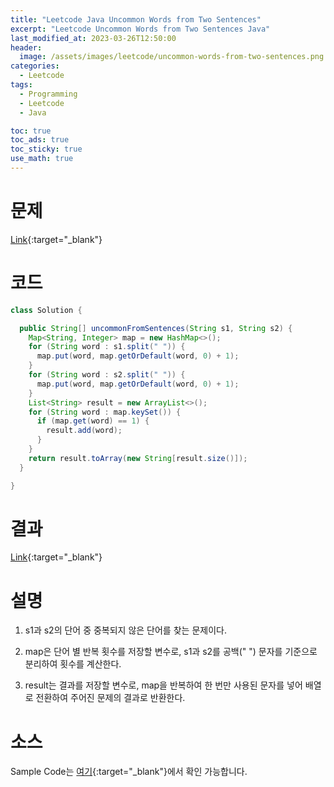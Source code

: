 ```yaml
---
title: "Leetcode Java Uncommon Words from Two Sentences"
excerpt: "Leetcode Uncommon Words from Two Sentences Java"
last_modified_at: 2023-03-26T12:50:00
header:
  image: /assets/images/leetcode/uncommon-words-from-two-sentences.png
categories:
  - Leetcode
tags:
  - Programming
  - Leetcode
  - Java

toc: true
toc_ads: true
toc_sticky: true
use_math: true
---
```

# 문제
[Link](https://leetcode.com/problems/uncommon-words-from-two-sentences){:target="_blank"}

# 코드
```java
class Solution {

  public String[] uncommonFromSentences(String s1, String s2) {
    Map<String, Integer> map = new HashMap<>();
    for (String word : s1.split(" ")) {
      map.put(word, map.getOrDefault(word, 0) + 1);
    }
    for (String word : s2.split(" ")) {
      map.put(word, map.getOrDefault(word, 0) + 1);
    }
    List<String> result = new ArrayList<>();
    for (String word : map.keySet()) {
      if (map.get(word) == 1) {
        result.add(word);
      }
    }
    return result.toArray(new String[result.size()]);
  }

}
```

# 결과
[Link](https://leetcode.com/problems/uncommon-words-from-two-sentences/submissions/922166294/){:target="_blank"}

# 설명
1. s1과 s2의 단어 중 중복되지 않은 단어를 찾는 문제이다.

2. map은 단어 별 반복 횟수를 저장할 변수로, s1과 s2를 공백(" ") 문자를 기준으로 분리하여 횟수를 계산한다.

3. result는 결과를 저장할 변수로, map을 반복하여 한 번만 사용된 문자를 넣어 배열로 전환하여 주어진 문제의 결과로 반환한다.

# 소스
Sample Code는 [여기](https://github.com/GracefulSoul/leetcode/blob/master/src/main/java/gracefulsoul/problems/UncommonWordsFromTwoSentences.java){:target="_blank"}에서 확인 가능합니다.